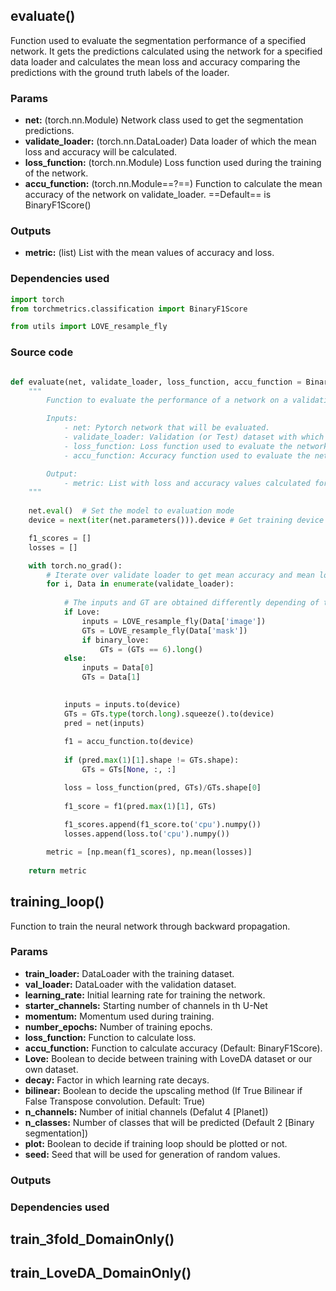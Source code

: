 ## evaluate()

Function used to evaluate the segmentation performance of a specified network. It gets the predictions calculated using the network for a specified data loader and calculates the mean loss and accuracy comparing the predictions with the ground truth labels of the loader.

### Params
- **net:** (torch.nn.Module) Network class used to get the segmentation predictions.
- **validate_loader:**  (torch.nn.DataLoader) Data loader of which the mean loss and accuracy will be calculated.
- **loss_function:** (torch.nn.Module) Loss function used during the training of the network.
- **accu_function:** (torch.nn.Module==?==) Function to calculate the mean accuracy of the network on validate_loader. ==Default== is BinaryF1Score()

### Outputs

- **metric:** (list) List with the mean values of accuracy and loss.

### Dependencies used

```python
import torch
from torchmetrics.classification import BinaryF1Score

from utils import LOVE_resample_fly
```
### Source code

```python

def evaluate(net, validate_loader, loss_function, accu_function = BinaryF1Score(), Love = False, binary_love = False):
    """
        Function to evaluate the performance of a network on a validation data loader.

        Inputs:
            - net: Pytorch network that will be evaluated.
            - validate_loader: Validation (or Test) dataset with which the network will be evaluated.
            - loss_function: Loss function used to evaluate the network.
            - accu_function: Accuracy function used to evaluate the network.

        Output:
            - metric: List with loss and accuracy values calculated for the validation/test dataset.
    """
    
    net.eval()  # Set the model to evaluation mode
    device = next(iter(net.parameters())).device # Get training device ("cuda" or "cpu")

    f1_scores = []
    losses = []

    with torch.no_grad():
        # Iterate over validate loader to get mean accuracy and mean loss
        for i, Data in enumerate(validate_loader):
            
            # The inputs and GT are obtained differently depending of the Dataset (LoveDA or our own DS)
            if Love:
                inputs = LOVE_resample_fly(Data['image'])
                GTs = LOVE_resample_fly(Data['mask'])
                if binary_love:
                    GTs = (GTs == 6).long()
            else:
                inputs = Data[0]
                GTs = Data[1]
        

            inputs = inputs.to(device)
            GTs = GTs.type(torch.long).squeeze().to(device)
            pred = net(inputs)
        
            f1 = accu_function.to(device)
        
            if (pred.max(1)[1].shape != GTs.shape):
                GTs = GTs[None, :, :]

            loss = loss_function(pred, GTs)/GTs.shape[0]
        
            f1_score = f1(pred.max(1)[1], GTs)
            
            f1_scores.append(f1_score.to('cpu').numpy())
            losses.append(loss.to('cpu').numpy())

        metric = [np.mean(f1_scores), np.mean(losses)]   
        
    return metric
```

## training_loop()

Function to train the neural network through backward propagation.

### Params

 - **train_loader:** DataLoader with the training dataset.
- **val_loader:** DataLoader with the validation dataset.
- **learning_rate:** Initial learning rate for training the network.
- **starter_channels:** Starting number of channels in th U-Net
- **momentum:** Momentum used during training.
- **number_epochs:** Number of training epochs.
- **loss_function:** Function to calculate loss.
- **accu_function:** Function to calculate accuracy (Default: BinaryF1Score).
- **Love:** Boolean to decide between training with LoveDA dataset or our own dataset.
- **decay:** Factor in which learning rate decays.
- **bilinear:** Boolean to decide the upscaling method (If True Bilinear if False Transpose convolution. Default: True)
- **n_channels:** Number of initial channels (Defalut 4 [Planet])
- **n_classes:** Number of classes that will be predicted (Default 2 [Binary segmentation])
- **plot:** Boolean to decide if training loop should be plotted or not.
- **seed:** Seed that will be used for generation of random values.

### Outputs

### Dependencies used



## train_3fold_DomainOnly()


## train_LoveDA_DomainOnly()